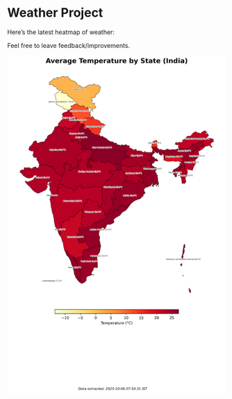 # Weather Project

Here’s the latest heatmap of weather:

Feel free to leave feedback/improvements.

![India Heatmap](docs/assets/india_heatmap.png?v=E31E11)
